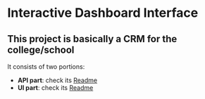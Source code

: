# Interactive Dashboard Interface
This project is basically a CRM for the college/school
-

It consists of two portions:
* **API part**: check its [Readme](./api/README.md)
* **UI part**: check its [Readme](./ui/README.md)
